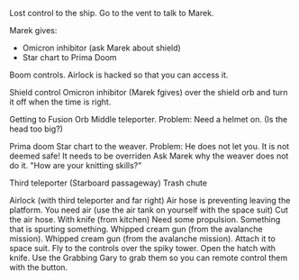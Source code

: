 Lost control to the ship. Go to the vent to talk to Marek.

Marek gives:
 - Omicron inhibitor (ask Marek about shield)
 - Star chart to Prima Doom

Boom controls.
 Airlock is hacked so that you can access it.


Shield control
 Omicron inhibitor (Marek fgives) over the shield orb and turn it off when the time is right.

 Getting to Fusion Orb
  Middle teleporter.
  Problem: Need a helmet on. (Is the head too big?)


Prima doom
 Star chart to the weaver.
 Problem: He does not let you. It is not deemed safe! It needs to be overriden
  Ask Marek why the weaver does not do it. "How are your knitting skills?"


Third teleporter (Starboard passageway)
 Trash chute

Airlock (with third teleporter and far right)
 Air hose is preventing leaving the platform.
 You need air (use the air tank on yourself with the space suit)
 Cut the air hose. With knife (from kitchen)
 Need some propulsion. Something that is spurting something. Whipped cream gun (from the avalanche mission). Whipped cream gun (from the avalanche mission). Attach it to space suit.
 Fly to the controls over the spiky tower.
 Open the hatch with knife.
 Use the Grabbing Gary to grab them so you can remote control them with the button.
